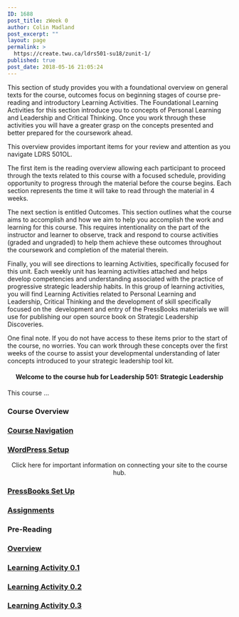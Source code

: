 ```yaml
---
ID: 1688
post_title: zWeek 0
author: Colin Madland
post_excerpt: ""
layout: page
permalink: >
  https://create.twu.ca/ldrs501-su18/zunit-1/
published: true
post_date: 2018-05-16 21:05:24
---
```

<!--themify_builder_static-->

This section of study provides you with a foundational overview on general texts for the course, outcomes focus on beginning stages of course pre-reading and introductory Learning Activities. The Foundational Learning Activities for this section introduce you to concepts of Personal Learning and Leadership and Critical Thinking. Once you work through these activities you will have a greater grasp on the concepts presented and better prepared for the coursework ahead.

This overview provides important items for your review and attention as you navigate LDRS 501OL.

The first item is the reading overview allowing each participant to proceed through the texts related to this course with a focused schedule, providing opportunity to progress through the material before the course begins. Each section represents the time it will take to read through the material in 4 weeks.

The next section is entitled Outcomes. This section outlines what the course aims to accomplish and how we aim to help you accomplish the work and learning for this course. This requires intentionality on the part of the instructor and learner to observe, track and respond to course activities (graded and ungraded) to help them achieve these outcomes throughout the coursework and completion of the material therein.

Finally, you will see directions to learning Activities, specifically focused for this unit. Each weekly unit has learning activities attached and helps develop competencies and understanding associated with the practice of progressive strategic leadership habits. In this group of learning activities, you will find Learning Activities related to Personal Learning and Leadership, Critical Thinking and the development of skill specifically focused on the  development and entry of the PressBooks materials we will use for publishing our open source book on Strategic Leadership Discoveries.

One final note. If you do not have access to these items prior to the start of the course, no worries. You can work through these concepts over the first weeks of the course to assist your developmental understanding of later concepts introduced to your strategic leadership tool kit.
<h4 style="text-align: center">Welcome to the course hub for Leadership 501: Strategic Leadership</h4>
This course &#8230;
<h3>Course Overview</h3>
<a href="https://create.twu.ca/ldrs501-su18/navigating-a-connected-course/">

</a>
<h3><a href="https://create.twu.ca/ldrs501-su18/navigating-a-connected-course/">Course Navigation</a></h3>
<a href="https://create.twu.ca/ldrs501-su18/wordpress-settings/">

</a>
<h3><a href="https://create.twu.ca/ldrs501-su18/wordpress-settings/">WordPress Setup</a></h3>
<p style="text-align: center">Click here for important information on connecting your site to the course hub.</p>
 <a href="https://create.twu.ca/ldrs501-su18/accessing-pressbooks">

</a>
<h3><a href="https://create.twu.ca/ldrs501-su18/accessing-pressbooks">PressBooks Set Up</a></h3>
<a href="https://create.twu.ca/ldrs501-su18/course-assignments/">

</a>
<h3><a href="https://create.twu.ca/ldrs501-su18/course-assignments/">Assignments</a></h3>
<h3>Pre-Reading</h3>
<a href="https://create.twu.ca/ldrs501-su18/week-0/">

</a>
<h3><a href="https://create.twu.ca/ldrs501-su18/week-0/">Overview</a></h3>
<a href="https://create.twu.ca/ldrs501-su18/activity-0-1/">

</a>
<h3><a href="https://create.twu.ca/ldrs501-su18/activity-0-1/">Learning Activity 0.1</a></h3>
<a href="https://create.twu.ca/ldrs501-su18/activity-0-2">

</a>
<h3><a href="https://create.twu.ca/ldrs501-su18/activity-0-2">Learning Activity 0.2</a></h3>
<a href="https://create.twu.ca/ldrs501-su18/activity-0-2">

</a>
<h3><a href="https://create.twu.ca/ldrs501-su18/activity-0-2">Learning Activity 0.3</a></h3>
<!--/themify_builder_static-->